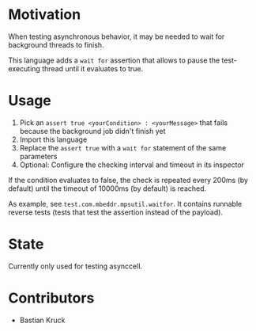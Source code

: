 # Motivation

When testing asynchronous behavior, it may be needed to wait for background threads to finish.

This language adds a `wait for` assertion that allows to pause the test-executing thread until it evaluates to true.

# Usage

1. Pick an `assert true <yourCondition> : <yourMessage>` that fails because the background job didn't finish yet
2. Import this language
3. Replace the `assert true` with a `wait for` statement of the same parameters
4. Optional: Configure the checking interval and timeout in its inspector

If the condition evaluates to false, the check is repeated every 200ms (by default) until the timeout of 10000ms (by default) is reached.

As example, see `test.com.mbeddr.mpsutil.waitfor`. It contains runnable reverse tests (tests that test the assertion instead of the payload).

# State
Currently only used for testing asynccell.

# Contributors
- Bastian Kruck
